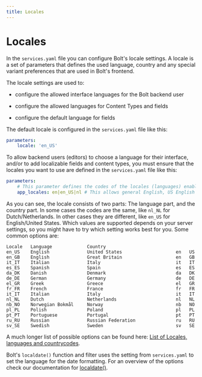 ```yaml
---
title: Locales
---
```

Locales
=======

In the `services.yaml` file  you can configure Bolt's locale settings.
A locale is a set of parameters that defines the used language, country 
and any special variant preferences that are used in Bolt's frontend.

The locale settings are used to:
* configure the allowed interface languages for the Bolt backend user

* configure the allowed languages for Content Types and fields

* configure the default language for fields

The default locale is configured in the `services.yaml` file like this:
```yaml
parameters:
    locale: 'en_US'
```

To allow backend users (editors) to choose a language for their interface,
and/or to add localizable fields and content types, you must ensure that
the locales you want to use are defined in the `services.yaml` file like this:
```yaml
parameters:
    # This parameter defines the codes of the locales (languages) enabled in the application
    app_locales: en|en_US|nl # This allows general English, US English and general Dutch
```


As you can see, the locale consists of two parts: The language part, and the
country part. In some cases the codes are the same, like `nl_NL` for
Dutch/Netherlands. In other cases they are different, like `en_US` for
English/United States. Which values are supported depends on your server
settings, so you might have to try which setting works best for you. Some
common options are:

```
Locale   Language             Country
en_US    English              United States                    en   US
en_GB    English              Great Britain                    en   GB
it_IT    Italian              Italy                            it   IT
es_ES    Spanish              Spain                            es   ES
da_DK    Danish               Denmark                          da   DK
de_DE    German               Germany                          de   DE
el_GR    Greek                Greece                           el   GR
fr_FR    French               France                           fr   FR
it_IT    Italian              Italy                            it   IT
nl_NL    Dutch                Netherlands                      nl   NL
nb_NO    Norwegian Bokmål     Norway                           nb   NO
pl_PL    Polish               Poland                           pl   PL
pt_PT    Portuguese           Portugal                         pt   PT
ru_RU    Russian              Russian Federation               ru   RU
sv_SE    Swedish              Sweden                           sv   SE
```

A much longer list of possible options can be found here:
[List of Locales, languages and countrycodes](https://github.com/bobdenotter/locales/blob/master/locales_list.txt).

Bolt's `localdate()` function and filter uses the setting from `services.yaml` to
set the language for the date formatting. For an overview of the options check our
documentation for [localdate()](../twig-components/filters#localdate).
